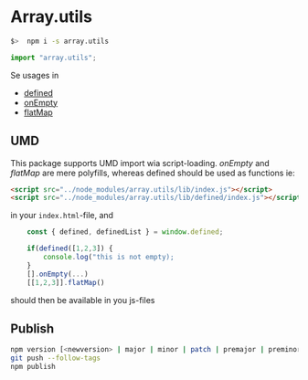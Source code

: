 # Array.utils


```bash
$>  npm i -s array.utils
```


```js
import "array.utils";
```

Se usages in 
* [defined](./src/defined/README.md)
* [onEmpty](./src/onEmpty/README.md)
* [flatMap](./src/flatMap/README.md)


## UMD

This package supports UMD import wia script-loading. _onEmpty_ and _flatMap_ are mere polyfills, whereas defined should be used as functions ie: 


```html
<script src="../node_modules/array.utils/lib/index.js"></script>
<script src="../node_modules/array.utils/lib/defined/index.js"></script>
```
in your `index.html`-file, and 

```js
    const { defined, definedList } = window.defined;

    if(defined([1,2,3]) {
        console.log("this is not empty);
    }
    [].onEmpty(...)
    [[1,2,3]].flatMap()

```
should then be available in you js-files


## Publish

```bash
npm version [<newversion> | major | minor | patch | premajor | preminor | prepatch | prerelease]
git push --follow-tags
npm publish
```

